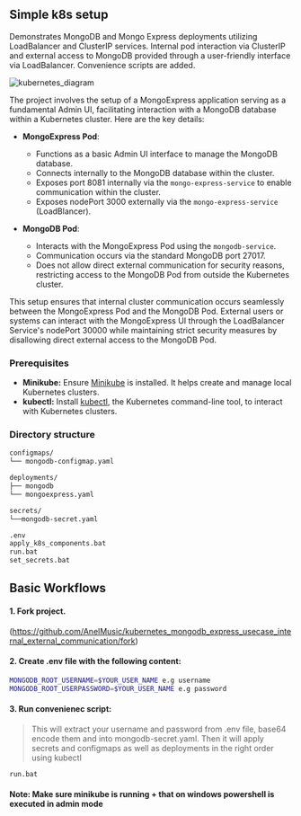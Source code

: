## Simple k8s setup
Demonstrates MongoDB and Mongo Express deployments utilizing LoadBalancer and ClusterIP services. Internal pod interaction via ClusterIP and external access to MongoDB provided through a user-friendly interface via LoadBalancer. Convenience scripts are added.

![kubernetes_diagram](https://github.com/AnelMusic/kubernetes_mongodb_express_usecase_internal_external_communication/assets/32487291/342e9327-d133-48aa-b61a-2d212554b907)

The project involves the setup of a MongoExpress application serving as a fundamental Admin UI, facilitating interaction with a MongoDB database within a Kubernetes cluster. Here are the key details:

- **MongoExpress Pod**:
  - Functions as a basic Admin UI interface to manage the MongoDB database.
  - Connects internally to the MongoDB database within the cluster.
  - Exposes port 8081 internally via the `mongo-express-service` to enable communication within the cluster.
  - Exposes nodePort 3000 externally via the `mongo-express-service` (LoadBlancer).
    
- **MongoDB Pod**:
  - Interacts with the MongoExpress Pod using the `mongodb-service`.
  - Communication occurs via the standard MongoDB port 27017.
  - Does not allow direct external communication for security reasons, restricting access to the MongoDB Pod from outside the Kubernetes cluster.

This setup ensures that internal cluster communication occurs seamlessly between the MongoExpress Pod and the MongoDB Pod. External users or systems can interact with the MongoExpress UI through the LoadBalancer Service's nodePort 30000 while maintaining strict security measures by disallowing direct external access to the MongoDB Pod.

### Prerequisites
- **Minikube:** Ensure [Minikube](https://minikube.sigs.k8s.io/docs/start/) is installed. It helps create and manage local Kubernetes clusters.
- **kubectl:** Install [kubectl](https://kubernetes.io/docs/tasks/tools/install-kubectl/), the Kubernetes command-line tool, to interact with Kubernetes clusters.

### Directory structure
```bash
configmaps/
└── mongodb-configmap.yaml                    

deployments/
├── mongodb
└── mongoexpress.yaml

secrets/
└──mongodb-secret.yaml

.env
apply_k8s_components.bat
run.bat
set_secrets.bat
```

## Basic Workflows

#### 1. Fork project.
(https://github.com/AnelMusic/kubernetes_mongodb_express_usecase_internal_external_communication/fork)

#### 2. Create .env file with the following content:
```bash
MONGODB_ROOT_USERNAME=$YOUR_USER_NAME e.g username
MONGODB_ROOT_USERPASSWORD=$YOUR_USER_NAME e.g password
```
#### 3. Run convenienec script:
> This will extract your username and password from .env file, base64 encode them and into mongodb-secret.yaml.
> Then it will apply secrets and configmaps as well as deployments in the right order using kubectl
```bash
run.bat
```

#### Note: Make sure minikube is running + that on windows powershell is executed in admin mode



